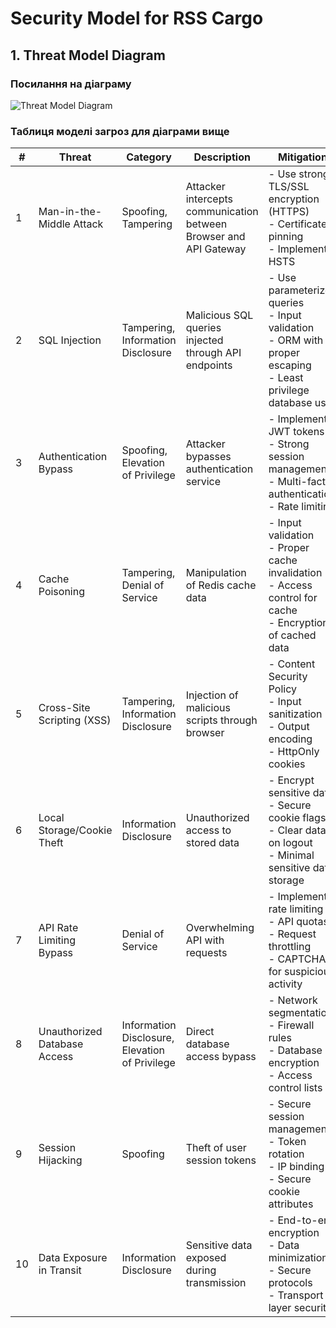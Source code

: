 # Security Model for RSS Cargo

## 1. Threat Model Diagram

### Посилання на діаграму

![Threat Model Diagram](https://www.plantuml.com/plantuml/png/RP91Rziy38Rl-XNyt7EBeeTlm0v5BJjeWXfhAZi86XGO59jpX3XI9iaBic7_VP9THOMt78IO3_cIhyG7Oxcs_Q4Z_pNuJKY4TBDYiw_PS_7CuEhszjDTzl-5qUVLbpnbh--OpN92p5x88zVy0BKw79L4QKjxxX2SwDq7gh6sNBOE_2BWVfJN-rQhNZQPwfI6zNnHpKQYT8DwZD8YpPx8Rq9YULAecdUmCgXXu_ebm0qKgmrShNV2OdbG-z3ZCX4aLAkJgnYIAHjemotVSdDHBAtIl7tNAoSfcL9xWMQ0Vqsqa1QrH0lK--7wFAGjA5mLejtPL-mwTGep2LtxcdIvW4TkySJ7RFVzE95DV_OQeTAzcIYdLP2cNVyFiwmi8UEwLR36hLSE7IQcbihOLcFvKhp9V8oEzdCwbKnxktD_HCsjKF9DbgX_Y1f7uLKrdoWpR8HnCzIxCILBi_dCswCChg_l1xVm6P9vLIrBOFYzHsCJuiE1U_mH3F6S-h0R65vwTBT1SXho0s1etD06Ov6VprFl8VRoqL0RwRHudDppmKmi7-EXFlA9GBGQoSKbPV4E8YOkV7DpxtRGKx-L2FvraW2ofmZ2NXBIOOko0UtNWW2KMFTQs7FO79T4m7Lr1yC6EY7HWCQZHkCVs0vRjesvJcjK90_kw0_T7m00)

### Таблиця моделі загроз для діаграми вище

| # | Threat | Category | Description | Mitigation | Interaction | Priority | SDL Phase |
|---|---------|-----------|-------------|------------|-------------|-----------|------------|
| 1 | Man-in-the-Middle Attack | Spoofing, Tampering | Attacker intercepts communication between Browser and API Gateway | - Use strong TLS/SSL encryption (HTTPS)<br>- Certificate pinning<br>- Implement HSTS | Browser ↔ API Gateway | P0 (Critical) | Design, Implementation |
| 2 | SQL Injection | Tampering, Information Disclosure | Malicious SQL queries injected through API endpoints | - Use parameterized queries<br>- Input validation<br>- ORM with proper escaping<br>- Least privilege database user | API ↔ PostgreSQL Database | P0 (Critical) | Implementation, Verification |
| 3 | Authentication Bypass | Spoofing, Elevation of Privilege | Attacker bypasses authentication service | - Implement JWT tokens<br>- Strong session management<br>- Multi-factor authentication<br>- Rate limiting | API ↔ Auth Service | P0 (Critical) | Design, Implementation |
| 4 | Cache Poisoning | Tampering, Denial of Service | Manipulation of Redis cache data | - Input validation<br>- Proper cache invalidation<br>- Access control for cache<br>- Encryption of cached data | API ↔ Redis Cache | P1 (High) | Design, Implementation |
| 5 | Cross-Site Scripting (XSS) | Tampering, Information Disclosure | Injection of malicious scripts through browser | - Content Security Policy<br>- Input sanitization<br>- Output encoding<br>- HttpOnly cookies | Browser ↔ Local Storage | P0 (Critical) | Implementation, Verification |
| 6 | Local Storage/Cookie Theft | Information Disclosure | Unauthorized access to stored data | - Encrypt sensitive data<br>- Secure cookie flags<br>- Clear data on logout<br>- Minimal sensitive data storage | Browser ↔ Cookies/Local Storage | P1 (High) | Design, Implementation |
| 7 | API Rate Limiting Bypass | Denial of Service | Overwhelming API with requests | - Implement rate limiting<br>- API quotas<br>- Request throttling<br>- CAPTCHA for suspicious activity | Browser ↔ API Gateway | P1 (High) | Design, Implementation |
| 8 | Unauthorized Database Access | Information Disclosure, Elevation of Privilege | Direct database access bypass | - Network segmentation<br>- Firewall rules<br>- Database encryption<br>- Access control lists | API ↔ PostgreSQL Database | P0 (Critical) | Design, Implementation |
| 9 | Session Hijacking | Spoofing | Theft of user session tokens | - Secure session management<br>- Token rotation<br>- IP binding<br>- Secure cookie attributes | Browser ↔ API | P0 (Critical) | Design, Implementation |
| 10 | Data Exposure in Transit | Information Disclosure | Sensitive data exposed during transmission | - End-to-end encryption<br>- Data minimization<br>- Secure protocols<br>- Transport layer security | All Components | P1 (High) | Design, Implementation |

